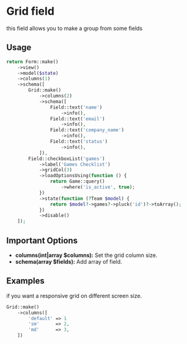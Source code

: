 # Grid field

this field allows you to make a group from some fields

## Usage

```php
return Form::make()
    ->view()
    ->model($state)
    ->columns(1)
    ->schema([
        Grid::make()
            ->columns(2)
            ->schema([
                Field::text('name')
                    ->info(),
                Field::text('email')
                    ->info(),
                Field::text('company_name')
                    ->info(),
                Field::text('status')
                    ->info(),
            ]),
        Field::checkboxList('games')
            ->label('Games Checklist')
            ->gridCol(3)
            ->loadOptionsUsing(function () {
                return Game::query()
                    ->where('is_active', true);
            })
            ->state(function (?Team $model) {
                return $model?->games?->pluck('id')?->toArray();
            })
            ->disable()
    ]);
```

## Important Options

- **columns(int|array $columns):** Set the grid column size.
- **schema(array $fields):** Add array of field.

## Examples

if you want a responsive grid on different screen size.

```php
Grid::make()
    ->columns([
        'default' => 1
        'sm'      => 2,
        'md'      => 3,
    ])
```
